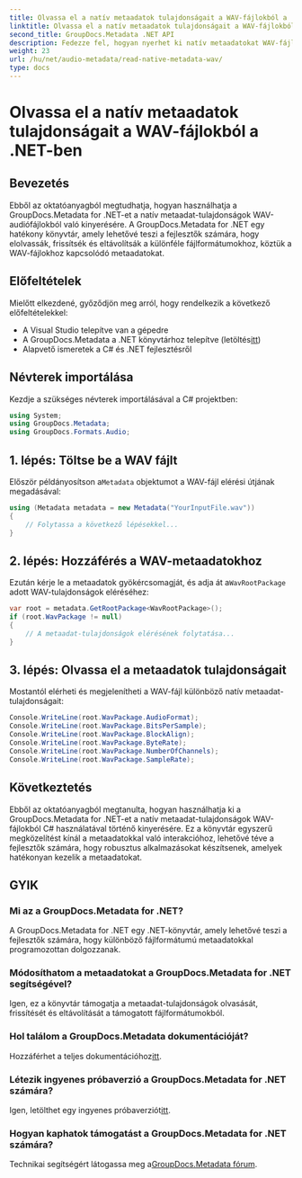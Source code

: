 ```yaml
---
title: Olvassa el a natív metaadatok tulajdonságait a WAV-fájlokból a .NET-ben
linktitle: Olvassa el a natív metaadatok tulajdonságait a WAV-fájlokból a .NET-ben
second_title: GroupDocs.Metadata .NET API
description: Fedezze fel, hogyan nyerhet ki natív metaadatokat WAV-fájlokból a GroupDocs.Metadata for .NET segítségével. Egyszerű C# oktatóanyag a WAV-fájlok tulajdonságainak olvasásához.
weight: 23
url: /hu/net/audio-metadata/read-native-metadata-wav/
type: docs
---
```

# Olvassa el a natív metaadatok tulajdonságait a WAV-fájlokból a .NET-ben

## Bevezetés
Ebből az oktatóanyagból megtudhatja, hogyan használhatja a GroupDocs.Metadata for .NET-et a natív metaadat-tulajdonságok WAV-audiófájlokból való kinyerésére. A GroupDocs.Metadata for .NET egy hatékony könyvtár, amely lehetővé teszi a fejlesztők számára, hogy elolvassák, frissítsék és eltávolítsák a különféle fájlformátumokhoz, köztük a WAV-fájlokhoz kapcsolódó metaadatokat.
## Előfeltételek
Mielőtt elkezdené, győződjön meg arról, hogy rendelkezik a következő előfeltételekkel:
- A Visual Studio telepítve van a gépedre
-  A GroupDocs.Metadata a .NET könyvtárhoz telepítve (letöltés[itt](https://releases.groupdocs.com/metadata/net/))
- Alapvető ismeretek a C# és .NET fejlesztésről

## Névterek importálása
Kezdje a szükséges névterek importálásával a C# projektben:
```csharp
using System;
using GroupDocs.Metadata;
using GroupDocs.Formats.Audio;
```
## 1. lépés: Töltse be a WAV fájlt
 Először példányosítson a`Metadata` objektumot a WAV-fájl elérési útjának megadásával:
```csharp
using (Metadata metadata = new Metadata("YourInputFile.wav"))
{
    // Folytassa a következő lépésekkel...
}
```
## 2. lépés: Hozzáférés a WAV-metaadatokhoz
 Ezután kérje le a metaadatok gyökércsomagját, és adja át a`WavRootPackage` adott WAV-tulajdonságok eléréséhez:
```csharp
var root = metadata.GetRootPackage<WavRootPackage>();
if (root.WavPackage != null)
{
    // A metaadat-tulajdonságok elérésének folytatása...
}
```
## 3. lépés: Olvassa el a metaadatok tulajdonságait
Mostantól elérheti és megjelenítheti a WAV-fájl különböző natív metaadat-tulajdonságait:
```csharp
Console.WriteLine(root.WavPackage.AudioFormat);
Console.WriteLine(root.WavPackage.BitsPerSample);
Console.WriteLine(root.WavPackage.BlockAlign);
Console.WriteLine(root.WavPackage.ByteRate);
Console.WriteLine(root.WavPackage.NumberOfChannels);
Console.WriteLine(root.WavPackage.SampleRate);
```

## Következtetés
Ebből az oktatóanyagból megtanulta, hogyan használhatja ki a GroupDocs.Metadata for .NET-et a natív metaadat-tulajdonságok WAV-fájlokból C# használatával történő kinyerésére. Ez a könyvtár egyszerű megközelítést kínál a metaadatokkal való interakcióhoz, lehetővé téve a fejlesztők számára, hogy robusztus alkalmazásokat készítsenek, amelyek hatékonyan kezelik a metaadatokat.

## GYIK
### Mi az a GroupDocs.Metadata for .NET?
A GroupDocs.Metadata for .NET egy .NET-könyvtár, amely lehetővé teszi a fejlesztők számára, hogy különböző fájlformátumú metaadatokkal programozottan dolgozzanak.
### Módosíthatom a metaadatokat a GroupDocs.Metadata for .NET segítségével?
Igen, ez a könyvtár támogatja a metaadat-tulajdonságok olvasását, frissítését és eltávolítását a támogatott fájlformátumokból.
### Hol találom a GroupDocs.Metadata dokumentációját?
 Hozzáférhet a teljes dokumentációhoz[itt](https://tutorials.groupdocs.com/metadata/net/).
### Létezik ingyenes próbaverzió a GroupDocs.Metadata for .NET számára?
 Igen, letölthet egy ingyenes próbaverziót[itt](https://releases.groupdocs.com/).
### Hogyan kaphatok támogatást a GroupDocs.Metadata for .NET számára?
 Technikai segítségért látogassa meg a[GroupDocs.Metadata fórum](https://forum.groupdocs.com/c/metadata/14).